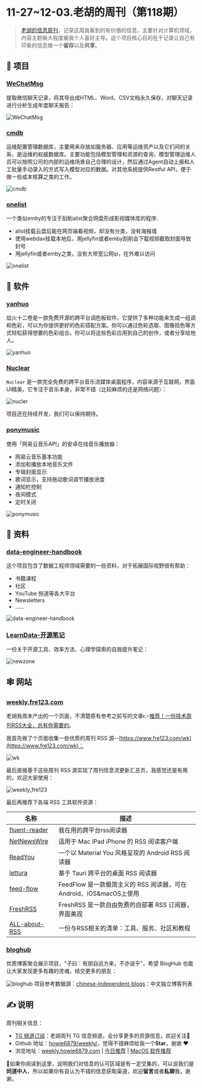 # 11-27~12-03.老胡的周刊（第118期）

> [老胡的信息周刊](https://weekly.howie6879.com/)，记录这周我看到的有价值的信息，主要针对计算机领域，内容主题极大程度被我个人喜好主导。这个项目核心目的在于记录让自己有印象的信息做一个**留存**以及**共享**。

## 🎯 项目

### [WeChatMsg](https://github.com/LC044/WeChatMsg)

提取微信聊天记录，将其导出成HTML、Word、CSV文档永久保存，对聊天记录进行分析生成年度聊天报告：

![WeChatMsg](https://images-1252557999.file.myqcloud.com/uPic/WeChatMsg.png)

### [cmdb](https://github.com/veops/cmdb)

运维配置管理数据库，主要用来存放如服务器、应用等运维资产以及它们间的关系，是运维的权威数据库。主要功能包括模型管理和资源的查询，模型管理运维人员可以按照公司的内部的运维场景自己合理的设计，然后通过Agent自动上报和人工批量手动录入的方式写入模型对应的数据。对其他系统提供Restful API，便于做一些成本核算之类的工作。

![cmdb](https://images-1252557999.file.myqcloud.com/uPic/cmdb.png)

### [onelist](https://github.com/msterzhang/onelist)

一个类似emby的专注于刮削alist聚合网盘形成影视媒体库的程序:

- alist挂载云盘后能在网页端看视频，却没有分类，没有海报墙
- 使用webdav挂载本地后，用jellyfin或者emby刮削会下载视频截取封面导致封号
- 用jellyfin或者emby之类，没有大带宽公网ip，在外难以访问

![onelist](https://images-1252557999.file.myqcloud.com/uPic/telegram-cloud-photo-size-4-5997957576333046318-y.jpg)

## 🤖 软件

### [yanhuo](https://eigenmiao.com/yanhuo)

焰火十二卷是一款免费开源的跨平台调色板软件。它提供了多种功能来生成一组调和色彩，可以为你提供更好的色彩搭配方案。你可以通过色轮选取、图像拾色等方式轻松获得想要的色彩组合。你可以将这些色彩应用到自己的创作，或者分享给他人。

![yanhuo](https://images-1252557999.file.myqcloud.com/uPic/yanhuo.jpg)

### [Nuclear](https://github.com/nukeop/nuclear)

`Nuclear` 是一款完全免费的跨平台音乐流媒体桌面程序，内容来源于互联网，界面UI精美，它专注于音乐本身，非常不错（比较麻烦的还是网络问题）：

![nucler](https://images-1252557999.file.myqcloud.com/uPic/nucler.jpg)

项目还在持续开发，我们可以保持期待。

### [ponymusic](https://github.com/wangchenyan/ponymusic)

使用「网易云音乐API」的安卓在线音乐播放器：

- 网易云音乐基本功能
- 添加和播放本地音乐文件
- 专辑封面显示
- 歌词显示，支持拖动歌词调节播放进度
- 通知栏控制
- 夜间模式
- 定时关闭

![ponymusic](https://images-1252557999.file.myqcloud.com/uPic/ponymusic.jpg)

## 👀 资料

### [data-engineer-handbook](https://github.com/DataEngineer-io/data-engineer-handbook)

这个项目包含了数据工程师领域需要的一些资料，对于拓展国际视野很有帮助：

- 书籍课程
- 社区
- YouTube 频道等各大平台
- Newsletters
- ......

![data-engineer-handbook](https://images-1252557999.file.myqcloud.com/uPic/data-engineer-handbook.png)

### [LearnData-开源笔记](https://newzone.top/)

一份关于开源工具、效率方法、心理学探索的自我提升笔记：

![newzone](https://images-1252557999.file.myqcloud.com/uPic/6pjcgz.png)

## 🕸 网站

### [weekly.fre123.com](https://weekly.fre123.com/)

老胡我周末产出的一个页面，不清楚原有参考之前写的文章👉[推荐！一份技术周刊RSS大全，总有你需要的](https://mp.weixin.qq.com/s/lW0Uz224MkURjM7Pru8soA)。

我首先做了个页面收集一些优质的周刊 RSS 源--[https://www.fre123.com/wk](https://www.fre123.com/wk)：

![wk](https://images-1252557999.file.myqcloud.com/uPic/wk.jpg)

最后直接基于这些周刊 RSS 源实现了周刊信息流更新汇总页，我感觉还是有用的，欢迎大家使用：

![weekly_fre123](https://images-1252557999.file.myqcloud.com/uPic/weekly_fre123.jpg)

最后再推荐下各端 RSS 工具软件资源：

| 名称                                                                                                                                                                         | 描述                                                                |
| ---------------------------------------------------------------------------------------------------------------------------------------------------------------------------- | ------------------------------------------------------------------- |
| [fluent-reader](https://sourl.cn/6xkd2u)                                                                                                                                     | 我在用的跨平台rss阅读器                                             |
| [NetNewsWire](https://sourl.cn/ZBzhDA)                                                                                                                                       | 适用于 Mac iPad iPhone 的 RSS 阅读客户端                            |
| [ReadYou](https://sourl.cn/3YMB2W)                                                                                                                                           | 一个以 Material You 风格呈现的 Android RSS 阅读器                   |
| [lettura](https://sourl.cn/WaYnJf)                                                                                                                                           | 基于 Tauri 跨平台的桌面 RSS 阅读器                                  |
| [feed-flow](https://sourl.cn/mPZ9wQ)                                                                                                                                         | FeedFlow 是一款极简主义的 RSS 阅读器，可在 Android、iOS&macOS上使用 |
| [FreshRSS](https://weekly.howie6879.com/2022/08-15~08-21.%E8%80%81%E8%83%A1%E7%9A%84%E5%91%A8%E5%88%8A%20%EF%BC%88%E7%AC%AC053%E6%9C%9F%EF%BC%89.html?h=freshrss#freshrss)   | FreshRSS 是一款自由免费的自部署 RSS 订阅器，界面美观                |
| [ALL-about-RSS](https://weekly.howie6879.com/2021/08-23~08-27.%E8%80%81%E8%83%A1%E7%9A%84%E5%91%A8%E5%88%8A%EF%BC%88%E7%AC%AC002%E6%9C%9F%EF%BC%89.html?h=rss#all-about-rss) | 一份与RSS相关的清单：工具、服务、社区和教程                         |

### [bloghub](https://bloghub.fun/)

优质博客聚合展示项目，"子曰：有朋自远方来，不亦说乎"，希望 BlogHub 也能让大家发现更多有趣的灵魂，结交更多的朋友：

![bloghub](https://images-1252557999.file.myqcloud.com/uPic/bloghub.jpg)
项目参考数据源：[chinese-independent-blogs](https://github.com/timqian/chinese-independent-blogs)：中文独立博客列表

## ✍️ 说明

周刊相关信息：

- [TG 频道订阅](https://t.me/howie_weekly)：老胡周刊 TG 信息频道，会分享更多的资源信息，欢迎关注👏
- Github 地址：[howie6879/weekly/](https://github.com/howie6879/weekly/)，觉得不错麻烦给我一个**Star**，谢谢 ❤️
- 浏览地址：[weekly.howie6879.com](https://weekly.howie6879.com) | [今日推荐](https://weekly.howie6879.com/recommend/index.html) | [MacOS 软件推荐](https://weekly.howie6879.com/soft/mac.html)

🙌如果你阅读到这里，说明我们对信息的认可区域是有一定交集的，可以说我们是**同道中人**，所以如果你有自认为不错的信息获取渠道，欢迎**留言**或者**私聊**我，谢谢。
